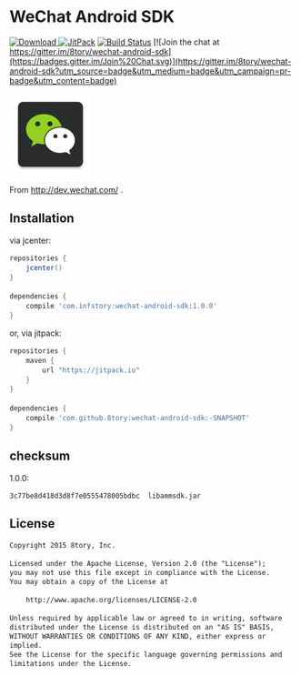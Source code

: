 # WeChat Android SDK

[![Download](https://api.bintray.com/packages/8tory/maven/wechat-android-sdk/images/download.svg) ](https://bintray.com/8tory/maven/wechat-android-sdk/_latestVersion)
[![JitPack](https://img.shields.io/github/tag/8tory/wechat-android-sdk.svg?label=JitPack)](https://jitpack.io/#8tory/wechat-android-sdk)
[![Build Status](https://travis-ci.org/8tory/wechat-android-sdk.svg)](https://travis-ci.org/8tory/wechat-android-sdk)
[![Join the chat at https://gitter.im/8tory/wechat-android-sdk](https://badges.gitter.im/Join%20Chat.svg)](https://gitter.im/8tory/wechat-android-sdk?utm_source=badge&utm_medium=badge&utm_campaign=pr-badge&utm_content=badge)

![](art/wechat.png)

From http://dev.wechat.com/ .

## Installation

via jcenter:

```gradle
repositories {
    jcenter()
}

dependencies {
    compile 'com.infstory:wechat-android-sdk:1.0.0'
}
```

or, via jitpack:

```gradle
repositories {
    maven {
        url "https://jitpack.io"
    }
}

dependencies {
    compile 'com.github.8tory:wechat-android-sdk:-SNAPSHOT'
}
```

## checksum

1.0.0:

```
3c77be8d418d3d8f7e0555478005bdbc  libammsdk.jar
```

## License

```
Copyright 2015 8tory, Inc.

Licensed under the Apache License, Version 2.0 (the "License");
you may not use this file except in compliance with the License.
You may obtain a copy of the License at

    http://www.apache.org/licenses/LICENSE-2.0

Unless required by applicable law or agreed to in writing, software
distributed under the License is distributed on an "AS IS" BASIS,
WITHOUT WARRANTIES OR CONDITIONS OF ANY KIND, either express or implied.
See the License for the specific language governing permissions and
limitations under the License.
```
